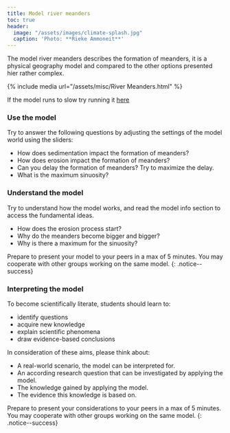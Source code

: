 ```yaml
---
title: Model river meanders
toc: true 
header: 
  image: "/assets/images/climate-splash.jpg"
  caption: 'Photo: **Rieke Ammoneit**'
---
```


The model river meanders describes the formation of meanders, it is a physical geography model and compared to the other options presented hier rather complex.

<!--more-->

{% include media url="/assets/misc/River Meanders.html" %}

If the model runs to slow try running it [here](http://www.netlogoweb.org/launch#http://ccl.northwestern.edu/netlogo/models/models/Sample%20Models/Earth%20Science/River%20Meanders.nlogo)

### Use the model
Try to answer the following questions by adjusting the settings of the model world using the sliders:

* How does sedimentation impact the formation of meanders?
* How does erosion impact the formation of meanders?
* Can you delay the formation of meanders? Try to maximize the delay.
* What is the maximum sinuosity? 

### Understand the model
Try to understand how the model works, and read the model info section to access the fundamental ideas.

* How does the erosion process start?
* Why do the meanders become bigger and bigger?
* Why is there a maximum for the sinuosity? 


Prepare to present your model to your peers in a max of 5 minutes. You may cooperate with other groups working on the same model.
{: .notice--success}

### Interpreting the model
To become scientifically literate, students should learn to:

* identify questions
* acquire new knowledge
* explain scientific phenomena
* draw evidence-based conclusions

In consideration of these aims, please think about:

* A real-world scenario, the model can be interpreted for.
* An according research question that can be investigated by applying the model.
* The knowledge gained by applying the model.
* The evidence this knowledge is based on.

Prepare to present your considerations to your peers in a max of 5 minutes. You may cooperate with other groups working on the same model.
{: .notice--success}
